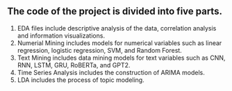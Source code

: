 ## The code of the project is divided into five parts.

1. EDA files include descriptive analysis of the data, correlation analysis and information visualizations.
2. Numerial Mining includes models for numerical variables such as linear regression, logistic regression, SVM, and Random Forest.
3. Text Mining includes data mining models for text variables such as CNN, RNN, LSTM, GRU, RoBERTa, and GPT2.
4. Time Series Analysis includes the construction of ARIMA models.
5. LDA includes the process of topic modeling.
